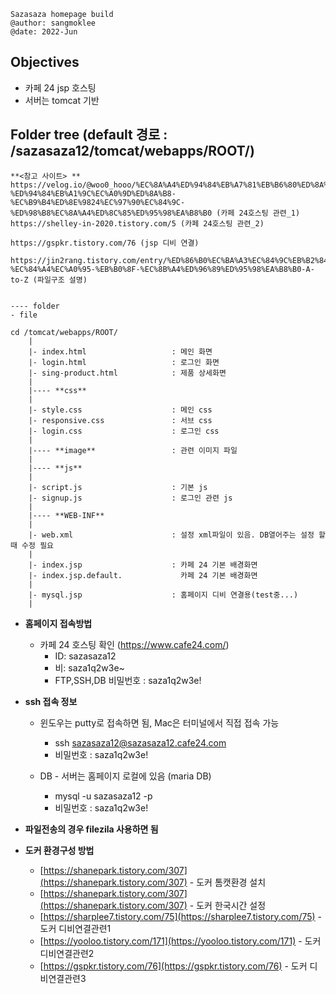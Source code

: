 ```
Sazasaza homepage build
@author: sangmoklee
@date: 2022-Jun
```

## **Objectives**
* 카페 24 jsp 호스팅
* 서버는 tomcat 기반


## **Folder tree**  (default 경로 : /sazasaza12/tomcat/webapps/ROOT/)
```
**<참고 사이트> **
https://velog.io/@woo0_hooo/%EC%8A%A4%ED%94%84%EB%A7%81%EB%B6%80%ED%8A%B8-%ED%94%84%EB%A1%9C%EC%A0%9D%ED%8A%B8-%EC%B9%B4%ED%8E%9824%EC%97%90%EC%84%9C-%ED%98%B8%EC%8A%A4%ED%8C%85%ED%95%98%EA%B8%B0 (카페 24호스팅 관련_1)
https://shelley-in-2020.tistory.com/5 (카페 24호스팅 관련_2)

https://gspkr.tistory.com/76 (jsp 디비 연결)

https://jin2rang.tistory.com/entry/%ED%86%B0%EC%BA%A3%EC%84%9C%EB%B2%84-%EC%84%A4%EC%A0%95-%EB%B0%8F-%EC%8B%A4%ED%96%89%ED%95%98%EA%B8%B0-A-to-Z (파일구조 설명)


---- folder
- file

cd /tomcat/webapps/ROOT/
    |
    |- index.html                   : 메인 화면
    |- login.html                   : 로그인 화면
    |- sing-product.html            : 제품 상세화면
    |
    |---- **css**                   
    |                               
    |- style.css                    : 메인 css
    |- responsive.css               : 서브 css
    |- login.css                    : 로그인 css
    |                                 
    |---- **image**                 : 관련 이미지 파일
    | 
    |---- **js**
    |
    |- script.js                    : 기본 js
    |- signup.js                    : 로그인 관련 js
    |
    |---- **WEB-INF**               
    |
    |- web.xml                      : 설정 xml파일이 있음. DB열어주는 설정 할 때 수정 필요
    |
    |- index.jsp                    : 카페 24 기본 배경화면
    |- index.jsp.default.             카페 24 기본 배경화면
    |
    |- mysql.jsp                    : 홈페이지 디비 연결용(test중...)
    |
```


* **홈페이지 접속방법**
    * 카페 24 호스팅 확인 (https://www.cafe24.com/)
         * ID: sazasaza12
         * 비:  saza1q2w3e~
         * FTP,SSH,DB 비밀번호 : saza1q2w3e!

* **ssh 접속 정보**
    * 윈도우는 putty로 접속하면 됨, Mac은 터미널에서 직접 접속 가능
        * ssh sazasaza12@sazasaza12.cafe24.com
        * 비밀번호 : saza1q2w3e!
   
    * DB - 서버는 홈페이지 로컬에 있음 (maria DB)
        * mysql -u sazasaza12 -p 
        * 비밀번호 : saza1q2w3e!

* **파일전송의 경우 filezila 사용하면 됨**

* **도커 환경구성 방법**
    * [https://shanepark.tistory.com/307](https://shanepark.tistory.com/307) - 도커 톰캣환경 설치
    * [https://shanepark.tistory.com/307](https://shanepark.tistory.com/307) - 도커 한국시간 설정
    * [https://sharplee7.tistory.com/75](https://sharplee7.tistory.com/75) - 도커 디비연결관련1
    * [https://yooloo.tistory.com/171](https://yooloo.tistory.com/171) - 도커 디비연결관련2
    * [https://gspkr.tistory.com/76](https://gspkr.tistory.com/76) - 도커 디비연결관련3



